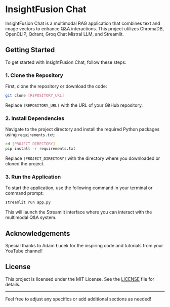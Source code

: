 # InsightFusion Chat

InsightFusion Chat is a multimodal RAG application that combines text and image vectors to enhance Q&A interactions. This project utilizes ChromaDB, OpenCLIP, Qdrant, Groq Chat Mistral LLM, and Streamlit.

## Getting Started

To get started with InsightFusion Chat, follow these steps:

### 1. Clone the Repository

First, clone the repository or download the code:

```bash
git clone [REPOSITORY_URL]
```

Replace `[REPOSITORY_URL]` with the URL of your GitHub repository.

### 2. Install Dependencies

Navigate to the project directory and install the required Python packages using `requirements.txt`:

```bash
cd [PROJECT_DIRECTORY]
pip install -r requirements.txt
```

Replace `[PROJECT_DIRECTORY]` with the directory where you downloaded or cloned the project.

### 3. Run the Application

To start the application, use the following command in your terminal or command prompt:

```bash
streamlit run app.py
```

This will launch the Streamlit interface where you can interact with the multimodal Q&A system.

## Acknowledgements

Special thanks to Adam Łucek for the inspiring code and tutorials from your YouTube channel!

## License

This project is licensed under the MIT License. See the [LICENSE](LICENSE) file for details.

---

Feel free to adjust any specifics or add additional sections as needed!
